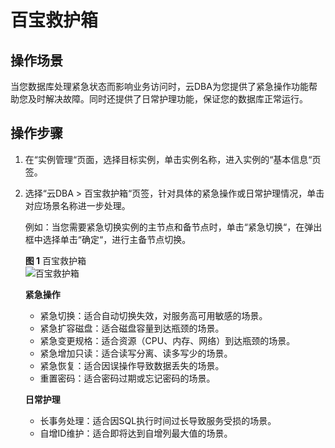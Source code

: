 # 百宝救护箱<a name="TOPIC_0142028377"></a>

## 操作场景<a name="section16304652191811"></a>

当您数据库处理紧急状态而影响业务访问时，云DBA为您提供了紧急操作功能帮助您及时解决故障。同时还提供了日常护理功能，保证您的数据库正常运行。

## 操作步骤<a name="section13757181141910"></a>

1.  在“实例管理“页面，选择目标实例，单击实例名称，进入实例的“基本信息“页签。
2.  选择“云DBA  \>  百宝救护箱“页签，针对具体的紧急操作或日常护理情况，单击对应场景名称进一步处理。

    例如：当您需要紧急切换实例的主节点和备节点时，单击“紧急切换“，在弹出框中选择单击“确定“，进行主备节点切换。

    **图 1**  百宝救护箱<a name="fig455011262447"></a>  
    ![](figures/百宝救护箱.png "百宝救护箱")

    **紧急操作**

    -   紧急切换：适合自动切换失效，对服务高可用敏感的场景。
    -   紧急扩容磁盘：适合磁盘容量到达瓶颈的场景。
    -   紧急变更规格：适合资源（CPU、内存、网络）到达瓶颈的场景。
    -   紧急增加只读：适合读写分离、读多写少的场景。
    -   紧急恢复：适合因误操作导致数据丢失的场景。
    -   重置密码：适合密码过期或忘记密码的场景。

    **日常护理**

    -   长事务处理：适合因SQL执行时间过长导致服务受损的场景。
    -   自增ID维护：适合即将达到自增列最大值的场景。


